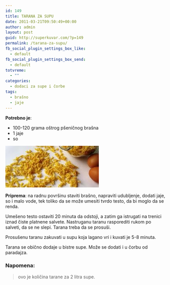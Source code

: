 ```yaml
---
id: 149
title: TARANA ZA SUPU
date: 2011-03-21T09:50:49+00:00
author: admin
layout: post
guid: http://superkuvar.com/?p=149
permalink: /tarana-za-supu/
fb_social_plugin_settings_box_like:
  - default
fb_social_plugin_settings_box_send:
  - default
totvreme:
  - ""
categories:
  - dodaci za supe i čorbe
tags:
  - brašno
  - jaje
---
```

**Potrebno je**:

  * 100-120 grama oštrog pšeničnog brašna
  * 1 jaje
  * so

<img class="alignnone size-medium wp-image-828" title="taranazasupu" src="/wp-content/uploads/2011/03/taranazasupu-e1306839272641.jpg" alt="" width="292" height="130" /> 

**Priprema**: na radnu površinu staviti brašno, napraviti udubljenje, dodati jaje, so i malo vode, tek toliko da se može umesiti tvrdo testo, da bi moglo da se renda.

Umešeno testo ostaviti 20 minuta da odstoji, a zatim ga istrugati na trenici iznad čiste platnene salvete. Nastruganu taranu rasporediti rukom po salveti, da se ne slepi. Tarana treba da se prosuši.

Prosušenu taranu zakuvati u supu koja lagano vri i kuvati je 5-8 minuta.

Tarana se obično dodaje u bistre supe. Može se dodati i u čorbu od paradajza.

### Napomena:
> ovo je količina tarane za 2 litra supe.